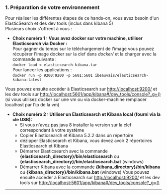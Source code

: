 ### 1. Préparation de votre environnement
Pour réaliser les différentes étapes de ce hands-on, vous avez besoin d'un ElasticSearch et des dev tools (inclus dans kibana 5)  
 Plusieurs choix s'offrent à vous :  
* __Choix numéro 1 : Vous avez docker sur votre machine, utiliser Elasticsearch via Docker :__  
  Pour gagner du temps sur le téléchargement de l'image vous pouvez récupérer l'image docker sur la clef dans *docker/* et la charger avec la commande suivante :  
  `docker load < elasticsearch-kibana.tar`   
  Pour lancer les applications :  
`docker run -p 9200:9200 -p 5601:5601 ibeauvais/elasticsearch-kibana:latest`  

Vous pouvez ensuite accéder à Elasticsearch sur [http://localhost:9200/](http://localhost:9200/) et
les dev tools sur [http://localhost:5601/app/kibana#/dev_tools/console?_g=()](http://localhost:5601/app/kibana#/dev_tools/console?_g=())  
(si vous utilisez docker sur une vm ou via docker-machine remplacer localhost par l'ip de la vm)
    
* __Choix numéro 2 :  Utiliser un Elasticsearch et Kibana local (fourni via la cle USB):__
    - Si vous n'avez pas java 8 installer la version sur la clef correspondant à votre système  
    - Copier Elasticsearch et Kibana 5.2.2 dans un répertoire 
    - dézipper Elasticsearch et Kibana, vous devez avoir 2 répertoires Elasticsearch et Kibana
    - Démarrer Elasticsearch avec la commande __{elasticsearch_directory}/bin/elasticsearch__ ou __{elasticsearch_directory}/bin/elasticsearch.bat__ (windows)
    - Démarrer Kibana avec la commande __{kibana_directory}/bin/kibana__ ou __{kibana_directory}/bin/kibana.bat__ (windows)
Vous pouvez ensuite accéder à Elasticsearch sur [http://localhost:9200/](http://localhost:9200/) et
les dev tools sur [http://localhost:5601/app/kibana#/dev_tools/console?_g=()](http://localhost:5601/app/kibana#/dev_tools/console?_g=())       
    
 ---